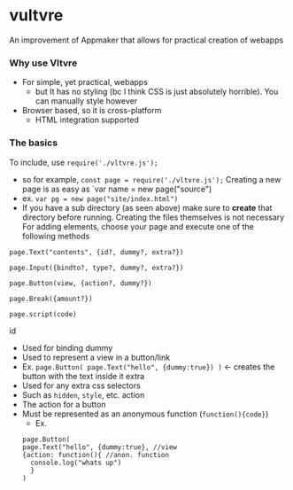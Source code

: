 # vultvre
 An improvement of Appmaker that allows for practical creation of webapps

### Why use Vltvre
- For simple, yet practical, webapps
  - but It has no styling (bc I think CSS is just absolutely horrible). You can manually style however
- Browser based, so it is cross-platform
  - HTML integration supported

### The basics

To include, use `require('./vltvre.js');`
- so for example, `const page = require('./vltvre.js');`
Creating a new page is as easy as `var name = new page("source")
- ex. `var pg = new page("site/index.html")`
- If you have a sub directory (as seen above) make sure to **create** that directory before running. Creating the files themselves is not necessary
For adding elements, choose your page and execute one of the following methods
```
page.Text("contents", {id?, dummy?, extra?})

page.Input({bindto?, type?, dummy?, extra?})

page.Button(view, {action?, dummy?})

page.Break({amount?})

page.script(code)
```
id
- Used for binding
dummy
- Used to represent a view in a button/link
- Ex. `page.Button( page.Text("hello", {dummy:true}) )` <- creates the button with the text inside it
extra
- Used for any extra css selectors 
- Such as `hidden`, `style`, etc.
action
- The action for a button
- Must be represented as an anonymous function (`function(){code}`)
  - Ex. 
  ```
  page.Button(
  page.Text("hello", {dummy:true}, //view
  {action: function(){ //anon. function
    console.log("whats up")
    }
  ) 
  ```
